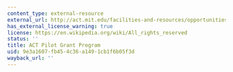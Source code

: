 ```yaml
---
content_type: external-resource
external_url: http://act.mit.edu/facilities-and-resources/opportunities/act-pilot-grant-program/
has_external_license_warning: true
license: https://en.wikipedia.org/wiki/All_rights_reserved
status: ''
title: ACT Pilot Grant Program
uid: 9e3a1607-fb45-4c36-a149-1cb1f6b05f3d
wayback_url: ''
---
```

